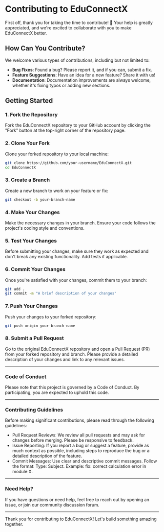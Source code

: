 # Contributing to EduConnectX

First off, thank you for taking the time to contribute! 🎉 Your help is greatly appreciated, and we're excited to collaborate with you to make EduConnectX better.

## How Can You Contribute?

We welcome various types of contributions, including but not limited to:

- **Bug Fixes**: Found a bug? Please report it, and if you can, submit a fix.
- **Feature Suggestions**: Have an idea for a new feature? Share it with us!
- **Documentation**: Documentation improvements are always welcome, whether it's fixing typos or adding new sections.

## Getting Started

### 1. Fork the Repository

Fork the EduConnectX repository to your GitHub account by clicking the "Fork" button at the top-right corner of the repository page.

### 2. Clone Your Fork

Clone your forked repository to your local machine:

```bash
git clone https://github.com/your-username/EduConnectX.git
cd EduConnectX
```

### 3. Create a Branch

Create a new branch to work on your feature or fix:

```bash
git checkout -b your-branch-name
```

### 4. Make Your Changes

Make the necessary changes in your branch. Ensure your code follows the project's coding style and conventions.

### 5. Test Your Changes

Before submitting your changes, make sure they work as expected and don't break any existing functionality. Add tests if applicable.

### 6. Commit Your Changes

Once you're satisfied with your changes, commit them to your branch:

```bash
git add .
git commit -m "A brief description of your changes"
```

### 7. Push Your Changes

Push your changes to your forked repository:

```bash
git push origin your-branch-name
```

### 8. Submit a Pull Request

Go to the original EduConnectX repository and open a Pull Request (PR) from your forked repository and branch. Please provide a detailed description of your changes and link to any relevant issues.

---
### Code of Conduct

Please note that this project is governed by a Code of Conduct. By participating, you are expected to uphold this code.

---
### Contributing Guidelines

Before making significant contributions, please read through the following guidelines:

* Pull Request Reviews: We review all pull requests and may ask for changes before merging. Please be responsive to feedback.
* Issue Reporting: If you report a bug or suggest a feature, provide as much context as possible, including steps to reproduce the bug or a detailed description of the feature.
* Commit Messages: Use clear and descriptive commit messages. Follow the format: Type: Subject. Example: fix: correct calculation error in module X.

---
### Need Help?

If you have questions or need help, feel free to reach out by opening an issue, or join our community discussion forum.

---
Thank you for contributing to EduConnectX! Let's build something amazing together.
